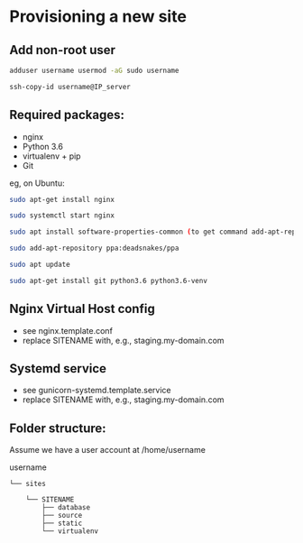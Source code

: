 # Provisioning a new site

## Add non-root user

```bash
adduser username usermod -aG sudo username

ssh-copy-id username@IP_server
```

## Required packages:

* nginx
* Python 3.6
* virtualenv + pip
* Git

eg, on Ubuntu:

```bash
sudo apt-get install nginx

sudo systemctl start nginx

sudo apt install software-properties-common (to get command add-apt-repository)

sudo add-apt-repository ppa:deadsnakes/ppa

sudo apt update

sudo apt-get install git python3.6 python3.6-venv
```

## Nginx Virtual Host config

* see nginx.template.conf
* replace SITENAME with, e.g., staging.my-domain.com

## Systemd service

* see gunicorn-systemd.template.service
* replace SITENAME with, e.g., staging.my-domain.com

## Folder structure:

Assume we have a user account at /home/username

username

    └── sites

        └── SITENAME
            ├── database
            ├── source
            ├── static
            └── virtualenv